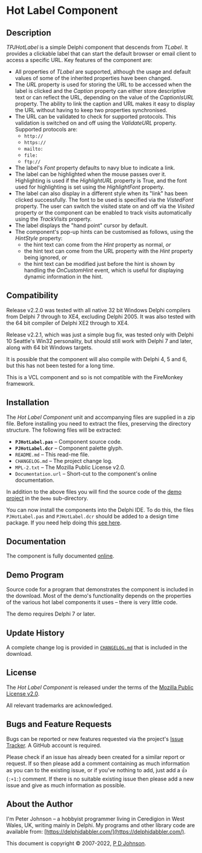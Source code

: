 # Hot Label Component

## Description

_TPJHotLabel_ is a simple Delphi component that descends from _TLabel_. It provides a clickable label that can start the default browser or email client to access a specific URL. Key features of the component are:

* All properties of _TLabel_ are supported, although the usage and default values of some of the inherited properties have been changed.
* The _URL_ property is used for storing the URL to be accessed when the label is clicked and the _Caption_ property can either store descriptive text or can reflect the URL, depending on the value of the _CaptionIsURL_ property. The ability to link the caption and URL makes it easy to display the URL without having to keep two properties synchronised.
* The URL can be validated to check for supported protocols. This validation is switched on and off using the _ValidateURL_ property. Supported protocols are:
  * `http://`
  * `https://`
  * `mailto:`
  * `file:`
  * `ftp://`
* The label's _Font_ property defaults to navy blue to indicate a link.
* The label can be highlighted when the mouse passes over it. Highlighting is used if the _HighlightURL_ property is True, and the font used for highlighting is set using the _HighlightFont_ property.
* The label can also display in a different style when its "link" has been clicked successfully. The font to be used is specified via the _VistedFont_ property. The user can switch the visited state on and off via the _Visited_ property or the component can be enabled to track visits automatically using the _TrackVisits_ property.
* The label displays the "hand point" cursor by default.
* The component's pop-up hints can be customised as follows, using the _HintStyle_ property:
  * the hint text can come from the _Hint_ property as normal, _or_
  * the hint text can come from the URL property with the _Hint_ property being ignored, _or_
  * the hint text can be modified just before the hint is shown by handling the _OnCustomHint_ event, which is useful for displaying dynamic information in the hint.

## Compatibility

Release v2.2.0 was tested with all native 32 bit Windows Delphi compilers from Delphi 7 through to XE4, excluding Delphi 2005. It was also tested with the 64 bit compiler of Delphi XE2 through to XE4.

Release v2.2.1, which was just a simple bug fix, was tested only with Delphi 10 Seattle's Win32 personality, but should still work with Delphi 7 and later, along with 64 bit Windows targets.

It is possible that the component will also compile with Delphi 4, 5 and 6, but this has not been tested for a long time.

This is a VCL component and so is not compatible with the FireMonkey framework.

## Installation

The _Hot Label Component_ unit and accompanying files are supplied in a zip file. Before installing you need to extract the files, preserving the directory structure. The following files will be extracted:

* **`PJHotLabel.pas`** – Component source code.
* **`PJHotLabel.dcr`** – Component palette glyph.
* `README.md` – This read-me file.
* `CHANGELOG.md` – The project change log.
* `MPL-2.txt` – The Mozilla Public License v2.0.
* `Documentation.url` – Short-cut to the component's online documentation.

In addition to the above files you will find the source code of the [demo project](#demo-program) in the `Demo` sub-directory.

You can now install the components into the Delphi IDE. To do this, the files `PJHotLabel.pas` and `PJHotLabel.dcr` should be added to a design time package. If you need help doing this [see here](https://delphidabbler.com/url/install-comp).

## Documentation

The component is fully documented [online](https://delphidabbler.com/url/hotlabel-docs).

## Demo Program

Source code for a program that demonstrates the component is included in the download. Most of the demo's functionality depends on the properties of the various hot label components it uses – there is very little code.

The demo requires Delphi 7 or later.

## Update History

A complete change log is provided in [`CHANGELOG.md`](https://github.com/ddablib/hotlabel/blob/main/CHANGELOG.md) that is included in the download.

## License

The _Hot Label Component_ is released under the terms of the [Mozilla Public License v2.0](https://www.mozilla.org/MPL/2.0/).

All relevant trademarks are acknowledged.

## Bugs and Feature Requests

Bugs can be reported or new features requested via the project's [Issue Tracker](https://github.com/ddablib/hotlabel/issues). A GitHub account is required.

Please check if an issue has already been created for a similar report or request. If so then please add a comment containing as much information as you can to the existing issue, or if you've nothing to add, just add a :+1: (`:+1:`) comment. If there is no suitable existing issue then please add a new issue and give as much information as possible.

## About the Author

I'm Peter Johnson – a hobbyist programmer living in Ceredigion in West Wales, UK, writing mainly in Delphi. My programs and other library code are available from: [https://delphidabbler.com/](https://delphidabbler.com/).

This document is copyright © 2007-2022, [P D Johnson](https://gravatar.com/delphidabbler).
